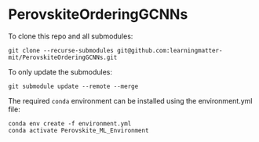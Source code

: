 # PerovskiteOrderingGCNNs

To clone this repo and all submodules:
```
git clone --recurse-submodules git@github.com:learningmatter-mit/PerovskiteOrderingGCNNs.git
```

To only update the submodules:
```
git submodule update --remote --merge
```

The required `conda` environment can be installed using the environment.yml file:
```
conda env create -f environment.yml
conda activate Perovskite_ML_Environment
```
